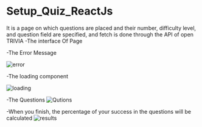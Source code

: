# Setup_Quiz_ReactJs
It is a page on which questions are placed and their number, difficulty level, and question field are specified, and fetch is done through the API of open TRIVIA
-The interface Of Page



-The Error Message

![error](https://user-images.githubusercontent.com/118555438/218621358-50e5b99f-77ea-4cb2-907c-7a733792ea92.jpg)


-The loading component

![loading](https://user-images.githubusercontent.com/118555438/218621372-1594f429-658f-4937-9b03-73af58ffc347.jpg)


-The Questions
![Qutions](https://user-images.githubusercontent.com/118555438/218621673-a24b33a7-3e95-4382-899b-80c7a06ea4d8.jpg)


-When you finish, the percentage of your success in the questions will be calculated
![results](https://user-images.githubusercontent.com/118555438/218621386-c85c75d2-c900-428f-8091-408fbfc03634.jpg)
